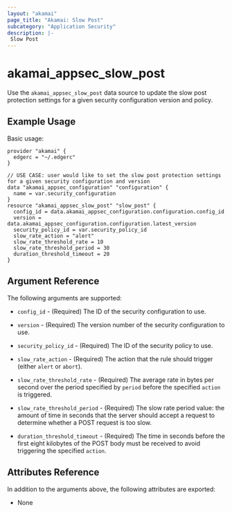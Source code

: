 ```yaml
---
layout: "akamai"
page_title: "Akamai: Slow Post"
subcategory: "Application Security"
description: |-
 Slow Post
---
```


# akamai_appsec_slow_post

Use the `akamai_appsec_slow_post` data source to update the slow post protection settings for a given security configuration version and policy.

## Example Usage

Basic usage:

```hcl
provider "akamai" {
  edgerc = "~/.edgerc"
}

// USE CASE: user would like to set the slow post protection settings for a given security configuration and version
data "akamai_appsec_configuration" "configuration" {
  name = var.security_configuration
}
resource "akamai_appsec_slow_post" "slow_post" {
  config_id = data.akamai_appsec_configuration.configuration.config_id
  version = data.akamai_appsec_configuration.configuration.latest_version
  security_policy_id = var.security_policy_id
  slow_rate_action = "alert"
  slow_rate_threshold_rate = 10
  slow_rate_threshold_period = 30
  duration_threshold_timeout = 20
}
```

## Argument Reference

The following arguments are supported:

* `config_id` - (Required) The ID of the security configuration to use.

* `version` - (Required) The version number of the security configuration to use.

* `security_policy_id` - (Required) The ID of the security policy to use.

* `slow_rate_action` - (Required) The action that the rule should trigger (either `alert` or `abort`).

* `slow_rate_threshold_rate` - (Required) The average rate in bytes per second over the period specified by `period` before the specified `action` is triggered.

* `slow_rate_threshold_period` - (Required) The slow rate period value: the amount of time in seconds that the server should accept a request to determine whether a POST request is too slow. 

* `duration_threshold_timeout` - (Required) The time in seconds before the first eight kilobytes of the POST body must be received to avoid triggering the specified `action`.

## Attributes Reference

In addition to the arguments above, the following attributes are exported:

* None

